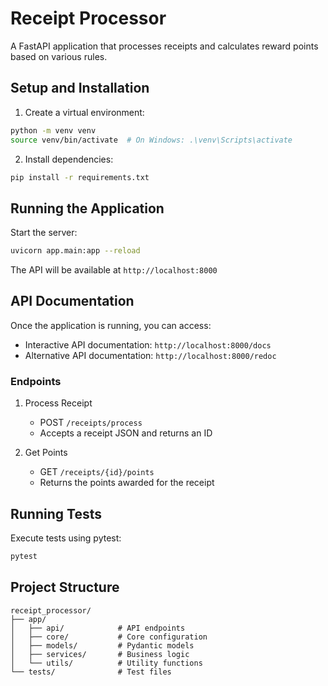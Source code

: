 # Receipt Processor

A FastAPI application that processes receipts and calculates reward points based on various rules.

## Setup and Installation

1. Create a virtual environment:
```bash
python -m venv venv
source venv/bin/activate  # On Windows: .\venv\Scripts\activate
```

2. Install dependencies:
```bash
pip install -r requirements.txt
```

## Running the Application

Start the server:
```bash
uvicorn app.main:app --reload
```

The API will be available at `http://localhost:8000`

## API Documentation

Once the application is running, you can access:
- Interactive API documentation: `http://localhost:8000/docs`
- Alternative API documentation: `http://localhost:8000/redoc`

### Endpoints

1. Process Receipt
   - POST `/receipts/process`
   - Accepts a receipt JSON and returns an ID

2. Get Points
   - GET `/receipts/{id}/points`
   - Returns the points awarded for the receipt

## Running Tests

Execute tests using pytest:
```bash
pytest
```

## Project Structure

```
receipt_processor/
├── app/
│   ├── api/            # API endpoints
│   ├── core/           # Core configuration
│   ├── models/         # Pydantic models
│   ├── services/       # Business logic
│   └── utils/          # Utility functions
└── tests/              # Test files
```